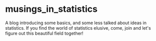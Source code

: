# musings_in_statistics
A blog introducing some basics, and some less talked about ideas in statistics. If you find the world of statistics elusive, come, join and let's figure out this beautiful field together!

